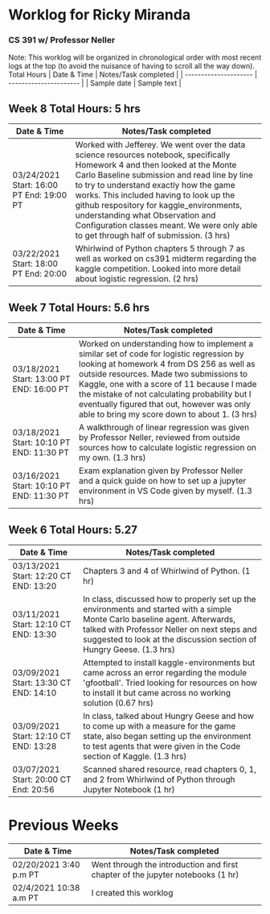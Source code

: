 # Worklog for Ricky Miranda 
### CS 391 w/ Professor Neller
Note: This worklog will be organized in chronological order with most recent logs at the top (to avoid the nuisance of having to scroll all the way down). 
Total Hours 
| Date & Time           |   Notes/Task completed |
| --------------------- | ---------------------- |
| Sample date           | Sample text            |
## Week 8 Total Hours: 5 hrs
| Date & Time           |   Notes/Task completed |
| --------------------- | ---------------------- |
| 03/24/2021 Start: 16:00 PT End: 19:00 PT | Worked with Jefferey. We went over the data science resources notebook, specifically Homework 4 and then looked at the Monte Carlo Baseline submission and read line by line to try to understand exactly how the game works. This included having to look up the github respository for kaggle_environments, understanding what Observation and Configuration classes meant. We were only able to get through half of submission. (3 hrs)   | 
| 03/22/2021  Start: 18:00 PT End: 20:00 | Whirlwind of Python chapters 5 through 7 as well as worked on cs391 midterm regarding the kaggle competition. Looked into more detail about logistic regression. (2 hrs)   |
## Week 7 Total Hours: 5.6 hrs
| Date & Time           |   Notes/Task completed |
| --------------------- | ---------------------- |
| 03/18/2021 Start: 13:00 PT END: 16:00 PT | Worked on understanding how to implement a similar set of code for logistic regression by looking at homework 4 from DS 256 as well as outside resources. Made two submissions to Kaggle, one with a score of 11 because I made the mistake of not calculating probability but I eventually figured that out, however was only able to bring my score down to about 1. (3 hrs) |
| 03/18/2021 Start: 10:10 PT END: 11:30 PT | A walkthrough of linear regression was given by Professor Neller, reviewed from outside sources how to calculate logistic regression on my own. (1.3 hrs) |
| 03/16/2021 Start: 10:10 PT END: 11:30 PT| Exam explanation given by Professor Neller and a quick guide on how to set up a jupyter environment in VS Code given by myself. (1.3 hrs)|
## Week 6 Total Hours: 5.27
| Date & Time           |   Notes/Task completed |
| --------------------- | ---------------------- |
| 03/13/2021 Start: 12:20 CT END: 13:20 | Chapters 3 and 4 of Whirlwind of Python. (1 hr) |
| 03/11/2021 Start: 12:10 CT END: 13:30 | In class, discussed how to properly set up the environments and started with a simple Monte Carlo baseline agent. Afterwards, talked with Professor Neller on next steps and suggested to look at the discussion section of Hungry Geese. (1.3 hrs) |
| 03/09/2021 Start: 13:30 CT END: 14:10 | Attempted to install kaggle-environments but came across an error regarding the module 'gfootball'. Tried looking for resources on how to install it but came across no working solution (0.67 hrs)|
| 03/09/2021 Start: 12:10 CT END: 13:28 | In class, talked about Hungry Geese and how to come up with a measure for the game state, also began setting up the environment to test agents that were given in the Code section of Kaggle. (1.3 hrs)|
| 03/07/2021 Start: 20:00 CT End: 20:56| Scanned shared resource, read chapters 0, 1, and 2 from Whirlwind of Python through Jupyter Notebook (1 hr) |
# Previous Weeks
| Date & Time           |   Notes/Task completed |
| --------------------- | ---------------------- |
| 02/20/2021 3:40 p.m PT | Went through the introduction and first chapter of the jupyter notebooks (1 hr)|
|  02/4/2021 10:38 a.m PT | I created this worklog |

